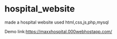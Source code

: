 # hospital_website
made a hospital website used html,css,js,php,mysql


Demo link:https://maxxhospital.000webhostapp.com/

